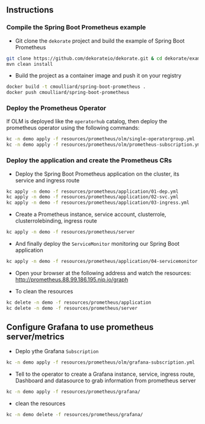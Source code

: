 ## Instructions

### Compile the Spring Boot Prometheus example

- Git clone the `dekorate` project and build the example of Spring Boot Prometheus
```bash
git clone https://github.com/dekorateio/dekorate.git & cd dekorate/examples/spring-boot-with-prometheus-on-kubernetes-example
mvn clean install
```
- Build the project as a container image and push it on your registry
```bash
docker build -t cmoulliard/spring-boot-prometheus .
docker push cmoulliard/spring-boot-prometheus
```

### Deploy the Prometheus Operator

If OLM is deployed like the `operatorhub` catalog, then deploy the prometheus operator using the following commands:
```bash
kc -n demo apply -f resources/prometheus/olm/single-operatorgroup.yml
kc -n demo apply -f resources/prometheus/olm/prometheus-subscription.yml
```

### Deploy the application and create the Prometheus CRs

- Deploy the Spring Boot Prometheus application on the cluster, its service and ingress route
```bash
kc apply -n demo -f resources/prometheus/application/01-dep.yml
kc apply -n demo -f resources/prometheus/application/02-svc.yml
kc apply -n demo -f resources/prometheus/application/03-ingress.yml
```

- Create a Prometheus instance, service account, clusterrole, clusterrolebinding, ingress route
```bash
kc apply -n demo -f resources/prometheus/server
```

- And finally deploy the `ServiceMonitor` monitoring our Spring Boot application
```bash
kc apply -n demo -f resources/prometheus/application/04-servicemonitor.yml
```

- Open your browser at the following address and watch the resources: http://prometheus.88.99.186.195.nip.io/graph

- To clean the resources
```bash
kc delete -n demo -f resources/prometheus/application
kc delete -n demo -f resources/prometheus/server
```

## Configure Grafana to use prometheus server/metrics

- Deplo ythe Grafana `Subscription`
```bash
kc -n demo apply -f resources/prometheus/olm/grafana-subscription.yml
```

- Tell to the operator to create a Grafana instance, service, ingress route, Dashboard and datasource to grab
  information from prometheus server
```bash
kc -n demo apply -f resources/prometheus/grafana/
```

- clean the resources
```bash
kc -n demo delete -f resources/prometheus/grafana/
```